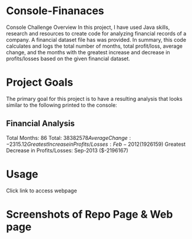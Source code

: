 # Console-Finanaces
Console Challenge
Overview
In this project, I have used Java skills, research and resources to create code for analyzing financial records of a company. A financial dataset file has was provided. In summary, this code calculates and logs the total number of months, total profit/loss, average change, and the months with the greatest increase and decrease in profits/losses based on the given financial dataset.

# Project Goals
The primary goal for this project is to have a resulting analysis that looks similar to the following printed to the console:

Financial Analysis 
----------------
Total Months: 86
Total: $38382578
Average Change: -2315.12
Greatest Increase in Profits/Losses: Feb-2012 ($1926159)
Greatest Decrease in Profits/Losses: Sep-2013 ($-2196167)

# Usage
Click link to access webpage

# Screenshots of Repo Page & Web page
